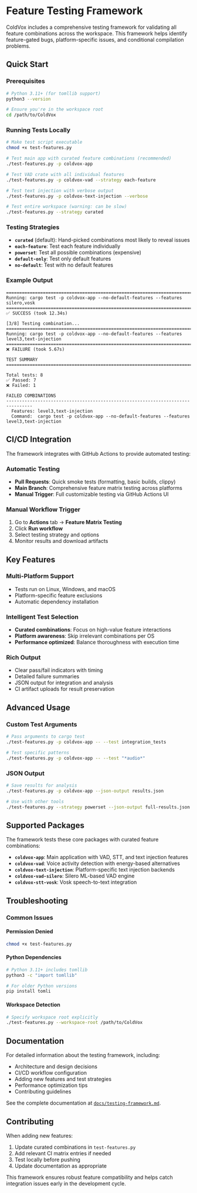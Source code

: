 # Feature Testing Framework

ColdVox includes a comprehensive testing framework for validating all feature combinations across the workspace. This framework helps identify feature-gated bugs, platform-specific issues, and conditional compilation problems.

## Quick Start

### Prerequisites
```bash
# Python 3.11+ (for tomllib support)
python3 --version

# Ensure you're in the workspace root
cd /path/to/ColdVox
```

### Running Tests Locally

```bash
# Make test script executable
chmod +x test-features.py

# Test main app with curated feature combinations (recommended)
./test-features.py -p coldvox-app

# Test VAD crate with all individual features
./test-features.py -p coldvox-vad --strategy each-feature

# Test text injection with verbose output
./test-features.py -p coldvox-text-injection --verbose

# Test entire workspace (warning: can be slow)
./test-features.py --strategy curated
```

### Testing Strategies

- **`curated`** (default): Hand-picked combinations most likely to reveal issues
- **`each-feature`**: Test each feature individually
- **`powerset`**: Test all possible combinations (expensive)
- **`default-only`**: Test only default features
- **`no-default`**: Test with no default features

### Example Output

```
================================================================================
Running: cargo test -p coldvox-app --no-default-features --features silero,vosk
================================================================================
✅ SUCCESS (took 12.34s)

[3/8] Testing combination...
================================================================================
Running: cargo test -p coldvox-app --no-default-features --features level3,text-injection
================================================================================
❌ FAILURE (took 5.67s)

TEST SUMMARY
================================================================================

Total tests: 8
✅ Passed: 7
❌ Failed: 1

FAILED COMBINATIONS
--------------------------------------------------------------------------------
  Features: level3,text-injection
  Command:  cargo test -p coldvox-app --no-default-features --features level3,text-injection
```

## CI/CD Integration

The framework integrates with GitHub Actions to provide automated testing:

### Automatic Testing
- **Pull Requests**: Quick smoke tests (formatting, basic builds, clippy)
- **Main Branch**: Comprehensive feature matrix testing across platforms
- **Manual Trigger**: Full customizable testing via GitHub Actions UI

### Manual Workflow Trigger
1. Go to **Actions** tab → **Feature Matrix Testing**
2. Click **Run workflow**
3. Select testing strategy and options
4. Monitor results and download artifacts

## Key Features

### Multi-Platform Support
- Tests run on Linux, Windows, and macOS
- Platform-specific feature exclusions
- Automatic dependency installation

### Intelligent Test Selection
- **Curated combinations**: Focus on high-value feature interactions
- **Platform awareness**: Skip irrelevant combinations per OS
- **Performance optimized**: Balance thoroughness with execution time

### Rich Output
- Clear pass/fail indicators with timing
- Detailed failure summaries
- JSON output for integration and analysis
- CI artifact uploads for result preservation

## Advanced Usage

### Custom Test Arguments
```bash
# Pass arguments to cargo test
./test-features.py -p coldvox-app -- --test integration_tests

# Test specific patterns
./test-features.py -p coldvox-app -- --test "*audio*"
```

### JSON Output
```bash
# Save results for analysis
./test-features.py -p coldvox-app --json-output results.json

# Use with other tools
./test-features.py --strategy powerset --json-output full-results.json
```

## Supported Packages

The framework tests these core packages with curated feature combinations:

- **`coldvox-app`**: Main application with VAD, STT, and text injection features
- **`coldvox-vad`**: Voice activity detection with energy-based alternatives
- **`coldvox-text-injection`**: Platform-specific text injection backends
- **`coldvox-vad-silero`**: Silero ML-based VAD engine
- **`coldvox-stt-vosk`**: Vosk speech-to-text integration

## Troubleshooting

### Common Issues

#### Permission Denied
```bash
chmod +x test-features.py
```

#### Python Dependencies
```bash
# Python 3.11+ includes tomllib
python3 -c "import tomllib"

# For older Python versions
pip install tomli
```

#### Workspace Detection
```bash
# Specify workspace root explicitly
./test-features.py --workspace-root /path/to/ColdVox
```

## Documentation

For detailed information about the testing framework, including:
- Architecture and design decisions
- CI/CD workflow configuration
- Adding new features and test strategies
- Performance optimization tips
- Contributing guidelines

See the complete documentation at [`docs/testing-framework.md`](docs/testing-framework.md).

## Contributing

When adding new features:
1. Update curated combinations in `test-features.py`
2. Add relevant CI matrix entries if needed
3. Test locally before pushing
4. Update documentation as appropriate

This framework ensures robust feature compatibility and helps catch integration issues early in the development cycle.
